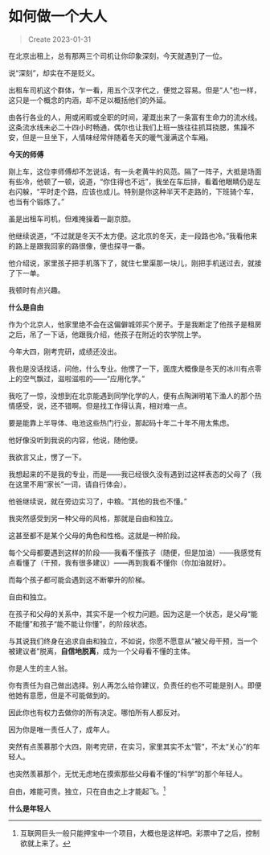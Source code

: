 # 如何做一个大人

> Create 2023-01-31 

在北京出租上，总有那两三个司机让你印象深刻，今天就遇到了一位。

说“深刻”，却实在不是贬义。

出租车司机这个群体，乍一看，用五个汉字代之，便觉之容易。但是“人”也一样，这只是一个概念的内涵，却不足以概括他们的外延。

由各行各业的人，用或闲暇或全职的时间，灌溉出来了一条富有生命力的流水线。这条流水线未必二十四小时畅通，偶尔也让我们上班一族往往抓耳挠腮，焦躁不安，但是一旦坐下，人情味经常伴随着冬天的暖气漫满这个车厢。

**今天的师傅**

刚上车，这位李师傅却不怎说话，有一头老黄牛的风范。隔了一阵子，大抵是场面有些冷，他顿了一顿，说道，“你住得也不远”，我坐在车后排，看着他眼睛仍是左右闪躲，“平时走个路，应该也成儿。特别是你这种半天不走路的，下班骑个车，也当有个锻炼了。”

虽是出租车司机，但难掩操着一副京腔。

他继续说道，“不过就是冬天不太方便。这北京的冬天，走一段路也冷。”我看他来的路上是跟我回家的路很像，便也探寻一番。

他介绍说，家里孩子把手机落下了，就住七里渠那一块儿，刚把手机送过去，就接了下一单。

我顿时有点兴趣。

**什么是自由**

作为个北京人，他家里绝不会在这偏僻城郊买个房子。于是我断定了他孩子是租房之后，吊了一下话，他跟我介绍，他孩子在附近的农学院上学。

今年大四，刚考完研，成绩还没出。

我也是没话找话，问他，什么专业。他愣了一下，面庞大概像是冬天的冰川有点零上的空气飘过，滋啦滋啦的——“应用化学。”

我吃了一惊，没想到在北京能遇到同学化学的人，便有点陶渊明笔下渔人的那个热情感受，说，还不错啊。但是找工作得认真，相对难一点。

要是能靠上半导体、电池这些热门行业，那起码十年二十年不用太焦虑。

他好像没听到我说的内容，他说，随他便。

我欲言又止，愣了一下。

我想起来的不是我的专业，而是——我已经很久没有遇到过这样表态的父母了（我在这里不用“家长”一词，请自行体会）。

他爸继续说，就在旁边实习了，中粮。“其他的我也不懂。”

我突然感受到另一种父母的风格，那就是自由和独立。

这甚至都不是某个父母的角色和性格。这就是一种阶段。

每个父母都要遇到这样的阶段——我看不懂孩子（随便，但是加油）——我感觉有点看懂了（干预，我有很多建议）——再到我看不懂你（你加油就好）。

而每个孩子都可能会遇到这不断攀升的阶梯。

自由和独立。

在孩子和父母的关系中，其实不是一个权力问题。因为这是一个状态，是父母“能不能懂”和孩子“能不能让你懂”，的阶段状态。

与其说我们终身在追求自由和独立，不如说，你愿不愿意从“被父母干预，当一个被建议者”脱离，**自信地脱离**，成为一个父母看不懂的主体。

你是人生的主人翁。

你有责任为自己做出选择。别人再怎么给你建议，负责任的也不可能是别人。即便他她有意愿，但是不可能做到的。

因此你也有权力去做你的所有决定。哪怕所有人都反对。

因为你是唯一责任人了，成年人。

突然有点羡慕那个大四，刚考完研，在实习，家里其实不太“管”，不太“关心”的年轻人。

也突然羡慕那个，无忧无虑地在摸索那些父母看不懂的“科学”的那个年轻人。

自由，难能可贵。独立，只在自由之上才能起飞。[^1]

**什么是年轻人**



[^1]: 互联网巨头一般只能押宝中一个项目，大概也是这样吧。彩票中了之后，控制欲就上来了。
